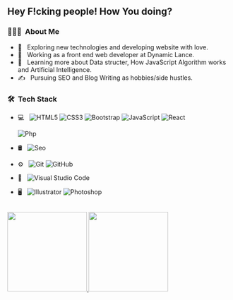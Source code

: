 
<h2> Hey F!cking people! How You doing? </h2>

<h3> 👨🏻‍💻 &nbsp;About Me </h3>

- 🤔 &nbsp; Exploring new technologies and developing website with love.
- 💼 &nbsp; Working as a front end web developer at Dynamic Lance.
- 🌱 &nbsp; Learning more about Data structer, How JavaScript Algorithm works and Artificial Intelligence.
- ✍️ &nbsp; Pursuing SEO and Blog Writing as hobbies/side hustles.

<h3> 🛠 &nbsp;Tech Stack</h3>


- 💻 &nbsp;
  ![HTML5](https://img.shields.io/badge/-HTML5-333333?style=flat&logo=HTML5)
  ![CSS3](https://img.shields.io/badge/-CSS-333333?style=flat&logo=CSS3&logoColor=1572B6)
  ![Bootstrap](https://img.shields.io/badge/-Bootstrap-333333?style=flat&logo=bootstrap&logoColor=563D7C)
  ![JavaScript](https://img.shields.io/badge/-JavaScript-333333?style=flat&logo=javascript)
  ![React](https://img.shields.io/badge/-React-333333?style=flat&logo=react)

  ![Php](https://img.shields.io/badge/-Php-333333?style=flat&logo=php)
  
- 🛢 &nbsp;
  ![Seo](https://img.shields.io/badge/-Seo-333333?style=flat&logo=seo)
- ⚙️ &nbsp;
  ![Git](https://img.shields.io/badge/-Git-333333?style=flat&logo=git)
  ![GitHub](https://img.shields.io/badge/-GitHub-333333?style=flat&logo=github)
- 🔧 &nbsp;
  ![Visual Studio Code](https://img.shields.io/badge/-Visual%20Studio%20Code-333333?style=flat&logo=visual-studio-code&logoColor=007ACC)
- 🖥 &nbsp;
  ![Illustrator](https://img.shields.io/badge/-Illustrator-333333?style=flat&logo=adobe-illustrator)
  ![Photoshop](https://img.shields.io/badge/-Photoshop-333333?style=flat&logo=adobe-photoshop)

<br/>

<a href="https://github.com/sk-sajib">
  <img height="180em" src="https://github-readme-stats.vercel.app/api?username=sk-sajib&theme=buefy&show_icons=true" />
  <img height="180em" src="https://github-readme-stats.vercel.app/api/top-langs/?username=sk-sajib&theme=buefy&layout=compact" />
</a>

<br/>
